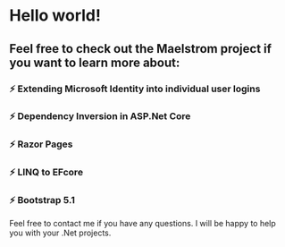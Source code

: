 # Hello world!

## Feel free to check out the Maelstrom project if you want to learn more about:

### ⚡ Extending Microsoft Identity into individual user logins
### ⚡ Dependency Inversion in ASP.Net Core
### ⚡ Razor Pages
### ⚡ LINQ to EFcore 
### ⚡ Bootstrap 5.1


Feel free to contact me if you have any questions. I will be happy to help you with your .Net projects.


